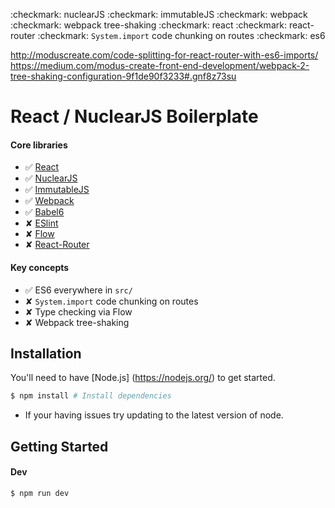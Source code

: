 :checkmark: nuclearJS
:checkmark: immutableJS
:checkmark: webpack
:checkmark: webpack tree-shaking
:checkmark: react
:checkmark: react-router
:checkmark: `System.import` code chunking on routes
:checkmark: es6

http://moduscreate.com/code-splitting-for-react-router-with-es6-imports/
https://medium.com/modus-create-front-end-development/webpack-2-tree-shaking-configuration-9f1de90f3233#.gnf8z73su

# React / NuclearJS Boilerplate

#### Core libraries
- ✅ [React](https://facebook.github.io/react/)
- ✅ [NuclearJS](https://optimizely.github.io/nuclear-js/) 
- ✅ [ImmutableJS](https://facebook.github.io/immutable-js/)
- ✅ [Webpack](https://webpack.github.io/)
- ✅ [Babel6](http://babeljs.io/)
- ✘ [ESlint](http://eslint.org/)
- ✘ [Flow](https://flowtype.org)
- ✘ [React-Router](https://github.com/rackt/react-router) 

#### Key concepts
- ✅ ES6 everywhere in `src/`
- ✘ `System.import` code chunking on routes 
- ✘ Type checking via Flow
- ✘ Webpack tree-shaking

## Installation

You'll need to have [Node.js] (https://nodejs.org/) to get started.

```bash
$ npm install # Install dependencies
```

* If your having issues try updating to the latest version of node.


## Getting Started

#### Dev
```bash
$ npm run dev
```
